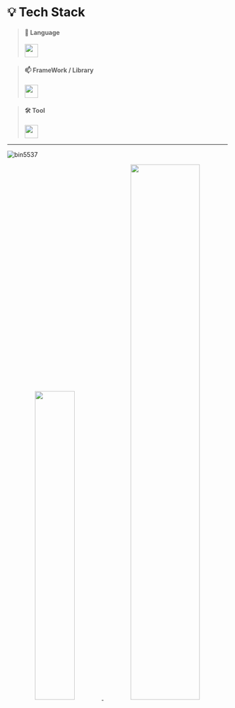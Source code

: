 # 💡 Tech Stack

> #### 🌟 Language <br>
> <img src="https://skillicons.dev/icons?i=html,css,sass,less,js,php,lua" height=30 />

> #### 📫 FrameWork / Library <br>
> <img src="https://skillicons.dev/icons?i=jquery,nodejs,electron,react,vue" height=30 />

> #### 🛠️ Tool <br>
> <img src="https://skillicons.dev/icons?i=windows,vscode,xd,ps" height=30 />


---

<p align="left"><img src="https://komarev.com/ghpvc/?username=bin5537&label=Profile%20views&color=0e75b6&style=flat" alt="bin5537" /> </p>

<section align="center">
    <a href="https://github.com/bin5537">
        <img src="https://github-readme-stats.vercel.app/api/top-langs/?username=bin5537&hide=html,css&layout=compact&show_icons=true&theme=material-palenight&hide_border=true&bg_color=20232a&title_color=ffffff" width=42.5% />
    </a>
    <a href="https://github.com/bin5537">
    <img src="https://github-readme-stats.vercel.app/api?username=bin5537&show_icons=true&theme=material-palenight&hide_border=true&bg_color=20232a&title_color=ffffff" width=56% />
    </a>
</section>

<br>
